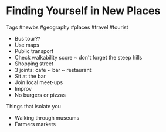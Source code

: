 # Finding Yourself in New Places

Tags #newbs #geography #places #travel #tourist


* Bus tour??
* Use maps
* Public transport
* Check walkability score ~ don't forget the steep hills
* Shopping street
* 3 joints: cafe ~ bar ~ restaurant
* Sit at the bar
* Join local meet-ups
* Improv
* No burgers or pizzas


Things that isolate you

* Walking through museums
* Farmers markets
